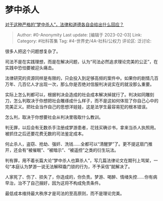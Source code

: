 # 梦中杀人
[对于这种严格的“梦中杀人”，法律和道德各自会给出什么回应？](https://www.zhihu.com/question/542396822/answer/2873742686)

> Author: #0-Anonymity
> Last update: [编辑于 2023-02-03]
> Link:
> Category: #社科答集
> Tag: #4-世界史/4A-社科/公权力
> 评论区:
> 泛讨论:

很多人把这个问题想复杂了。

司法不是在实践理想，而是在解决问题，认为“司法必然追求理论完美的公正”，在实践中恐怕要被迎头痛击。

法律研究的资源同样是有限的，只会投入到足够高频的案件中。如果你的剧情几百万年、几百亿人才出现一次，那么你是否绝对信服判决说实在的就没那么重要。

实际上怎么判都可以，根据判决会造成的社会成本解决掉就行了。判决如同雕刻刀，怎么判取决于你想把社会雕琢成什么样子，而不是这如何体现了你自己心中的完美正义。把社会当作自己的思想洋娃娃，这是法学生最容易犯的根本错误。

怎么判，取决于你想要社会从判决里吸取什么教训。

判无罪，以后会有无数杀手注册成梦游患者，花钱买确诊书，拿来当杀人执照用。被抓住之后还要花费无数的司法鉴定成本。

何止杀人，盗窃、抢劫、强奸、洗钱……全都可以“清醒梦”了。更不提这扇门推开，还会有“被催眠”、“被暗示”、“被遥控”之类的衍生玩法。

判有罪，用不着长篇大论“梦中杀人也算杀人”，写几篇法律论文在期刊上骂架，一句“本庭认为梦游一说无法解释撬门锁的行为，不予采信”就解决了。

人家死了、伤了、损失了，你造成的，你负责。梦游、喝醉、情绪失控……你有病早治，治不了自己捆好，因为这将不构成免责条件。

最低成本维持最大秩序才是司法的至高原则，而不是理论完美。
